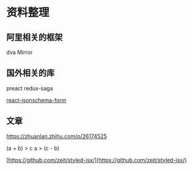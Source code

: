 # 资料整理

## 阿里相关的框架

dva
Mirror

## 国外相关的库

preact
redux-saga

[react-jsonschema-form](https://github.com/mozilla-services/react-jsonschema-form)

## 文章
https://zhuanlan.zhihu.com/p/26174525

(a + b) > c
a > (c - b)

[https://github.com/zeit/styled-jsx/](https://github.com/zeit/styled-jsx/)